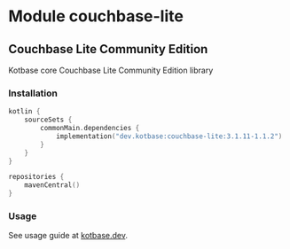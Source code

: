 # Module couchbase-lite

## Couchbase Lite Community Edition

Kotbase core Couchbase Lite Community Edition library

### Installation

```kotlin
kotlin {
    sourceSets {
        commonMain.dependencies {
            implementation("dev.kotbase:couchbase-lite:3.1.11-1.1.2")
        }
    }
}
```

```kotlin
repositories {
    mavenCentral()
}
```

### Usage

See usage guide at [kotbase.dev](https://kotbase.dev/).
